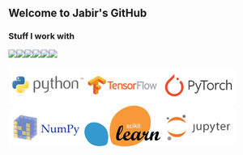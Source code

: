 ## Welcome to Jabir's GitHub

### Stuff I work with

<img src="https://upload.wikimedia.org/wikipedia/commons/d/d9/Node.js_logo.svg" width="150"><img src="https://upload.wikimedia.org/wikipedia/commons/6/64/Expressjs.png" width="150"><img src="https://upload.wikimedia.org/wikipedia/commons/a/a7/React-icon.svg" width="150"><img src="https://upload.wikimedia.org/wikipedia/commons/9/95/Vue.js_Logo_2.svg" width="150"><img src="https://upload.wikimedia.org/wikipedia/commons/6/61/HTML5_logo_and_wordmark.svg" height="150"><img src="https://upload.wikimedia.org/wikipedia/commons/d/d5/CSS3_logo_and_wordmark.svg" height="150">

<img src="https://github.com/ijabir28/ijabir28/blob/main/images/Python.svg" width="150"><img src="https://github.com/ijabir28/ijabir28/blob/main/images/TensorFlow.svg" width="150"><img src="https://github.com/ijabir28/ijabir28/blob/main/images/Pytorch.svg" width="150"><img src="https://github.com/ijabir28/ijabir28/blob/main/images/Numpy.svg" width="150"><img src="https://github.com/ijabir28/ijabir28/blob/main/images/Scikit-learn.svg" width="150"><img src="https://github.com/ijabir28/ijabir28/blob/main/images/Jupyter.svg" width="150">


<!--
**ijabir28/ijabir28** is a ✨ _special_ ✨ repository because its `README.md` (this file) appears on your GitHub profile.

Here are some ideas to get you started:

- 🔭 I’m currently working on ...
- 🌱 I’m currently learning ...
- 👯 I’m looking to collaborate on ...
- 🤔 I’m looking for help with ...
- 💬 Ask me about ...
- 📫 How to reach me: ...
- 😄 Pronouns: ...
- ⚡ Fun fact: ...
-->
